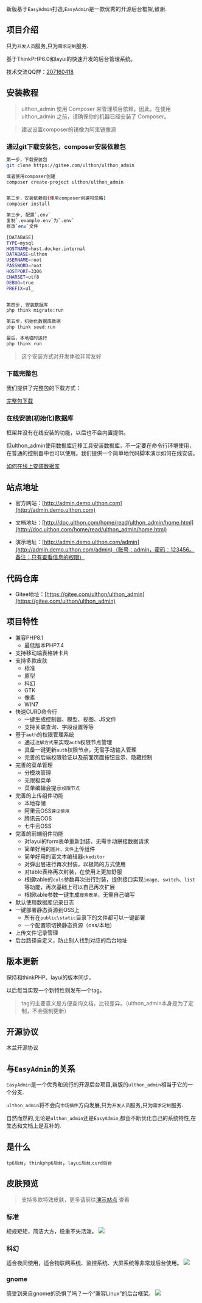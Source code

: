 

新版基于`EasyAdmin`打造,`EasyAdmin`是一款优秀的开源后台框架,致谢.

## 项目介绍

只为`开发人员`服务,只为`需求定制`服务.

基于ThinkPHP6.0和layui的快速开发的后台管理系统。

技术交流QQ群：[207160418](https://jq.qq.com/?_wv=1027&k=TULvsosz) 

## 安装教程

>ulthon_admin 使用 Composer 来管理项目依赖。因此，在使用 ulthon_admin 之前，请确保你的机器已经安装了 Composer。

> 建议设置composer的镜像为阿里镜像源

### 通过git下载安装包，composer安装依赖包

```bash
第一步，下载安装包
git clone https://gitee.com/ulthon/ulthon_admin

或者使用composer创建
composer create-project ulthon/ulthon_admin


第二步，安装依赖包(使用composer创建可忽略)
composer install

第三步, 配置`.env`
复制`.example.env`为`.env`
修改`env`文件

[DATABASE]
TYPE=mysql
HOSTNAME=host.docker.internal
DATABASE=ulthon
USERNAME=root
PASSWORD=root
HOSTPORT=3306
CHARSET=utf8
DEBUG=true
PREFIX=ul_


第四步, 安装数据库
php think migrate:run

第五步，初始化数据库数据
php think seed:run

最后，本地临时运行
php think run

```

> 这个安装方式对开发体验非常友好

### 下载完整包

我们提供了完整包的下载方式：

[完整包下载](http://program.hl7.top/index/Index/program/uid/630d6309b8436.html)

### 在线安装(初始化)数据库

框架并没有在线安装的功能，以后也不会内置提供。

但ulthon_admin使用数据库迁移工具安装数据库，不一定要在命令行环境使用，在普通的控制器中也可以使用。我们提供一个简单地代码脚本演示如何在线安装。

[如何在线上安装数据库](https://doc.ulthon.com/read/augushong/ulthon_admin/online_install.html)


## 站点地址

* 官方网站：[http://admin.demo.ulthon.com](http://admin.demo.ulthon.com)

* 文档地址：[http://doc.ulthon.com/home/read/ulthon_admin/home.html](http://doc.ulthon.com/home/read/ulthon_admin/home.html)

* 演示地址：[http://admin.demo.ulthon.com/admin](http://admin.demo.ulthon.com/admin)（账号：admin，密码：123456。备注：只有查看信息的权限）
 
## 代码仓库

* Gitee地址：[https://gitee.com/ulthon/ulthon_admin](https://gitee.com/ulthon/ulthon_admin)


## 项目特性
* 兼容PHP8.1
    * 最低版本PHP7.4
* 支持移动端表格转卡片
* 支持多款皮肤
    * 标准
    * 原型
    * 科幻
    * GTK
    * 像素
    * WIN7
* 快速CURD命令行
    * 一键生成控制器、模型、视图、JS文件
    * 支持关联查询、字段设置等等
* 基于`auth`的权限管理系统
    * 通过`注解方式`来实现`auth`权限节点管理
    * 具备一键更新`auth`权限节点，无需手动输入管理
    * 完善的后端权限验证以及前面页面按钮显示、隐藏控制
* 完善的菜单管理
    * 分模块管理
    * 无限极菜单
    * 菜单编辑会提示`权限节点`
* 完善的上传组件功能
    * 本地存储
    * 阿里云OSS`建议使用`
    * 腾讯云COS
    * 七牛云OSS
* 完善的前端组件功能
   * 对layui的form表单重新封装，无需手动拼接数据请求
   * 简单好用的`图片、文件`上传组件
   * 简单好用的富文本编辑器`ckeditor`
   * 对弹出层进行再次封装，以极简的方式使用
   * 对table表格再次封装，在使用上更加舒服
   * 根据table的`cols`参数再次进行封装，提供接口实现`image`、`switch`、`list`等功能，再次基础上可以自己再次扩展
   * 根据table参数一键生成`搜索表单`，无需自己编写
* 默认使用数据库记录日志
* 一键部署静态资源到OSS上
   * 所有在`public\static`目录下的文件都可以一键部署
   * 一个配置项切换静态资源（oss/本地）
* 上传文件记录管理
* 后台路径自定义，防止别人找到对应的后台地址


## 版本更新

保持和thinkPHP、layui的版本同步。

以后每当实现一个新特性则发布一个tag。

> tag的主要意义是方便查询文档，比较差异。（ulthon_admin本身是为了定制，不会强制更新）

## 开源协议

木兰开源协议

## 与`EasyAdmin`的关系

`EasyAdmin`是一个优秀和流行的开源后台项目,新版的`ulthon_admin`相当于它的一个分支.

`ulthon_admin`将不会向`市场插件`方向发展,只为`开发人员`服务,只为`需求定制`服务.

自然而然的,无论是`ulthon_admin`还是`EasyAdmin`,都会不断优化自己的系统特性,在生态和文档上是互补的.

## 是什么

`tp6后台`，`thinkphp6后台`，`layui后台`,`curd后台`

## 皮肤预览

> 支持多款特效皮肤，更多请前往[演示站点](http://admin.demo.ulthon.com) 查看

### 标准
规规矩矩，简洁大方，稳重不失活泼。
![](/public/static/index/images/preview/normal.png)
### 科幻
适合夜间使用，适合物联网系统、监控系统、大屏系统等非常规后台使用。
![](/public/static/index/images/preview/sifi.png)
### gnome
感受到来自gnome的恐惧了吗？一个“兼容Linux”的后台框架。
![](/public/static/index/images/preview/gtk.png)